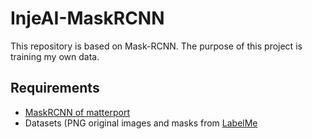 # InjeAI-MaskRCNN
This repository is based on Mask-RCNN. The purpose of this project is training my own data.

## Requirements
- [MaskRCNN of matterport](https://github.com/matterport/Mask_RCNN.git)
- Datasets (PNG original images and masks from [LabelMe](http://labelme.csail.mit.edu/Release3.0/)
